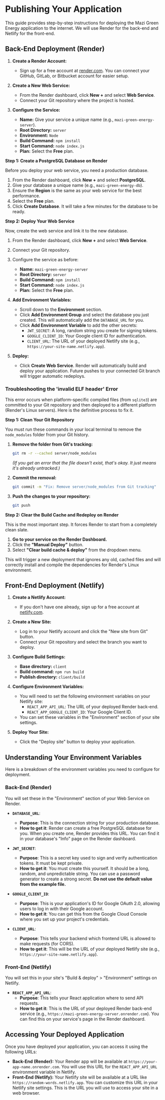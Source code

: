 # Publishing Your Application

This guide provides step-by-step instructions for deploying the Mazi Green Energy application to the internet. We will use Render for the back-end and Netlify for the front-end.

## Back-End Deployment (Render)

1.  **Create a Render Account:**
    *   Sign up for a free account at [render.com](https://render.com/). You can connect your GitHub, GitLab, or Bitbucket account for easier setup.

2.  **Create a New Web Service:**
    *   From the Render dashboard, click **New +** and select **Web Service**.
    *   Connect your Git repository where the project is hosted.

3.  **Configure the Service:**
    *   **Name:** Give your service a unique name (e.g., `mazi-green-energy-server`).
    *   **Root Directory:** `server`
    *   **Environment:** `Node`
    *   **Build Command:** `npm install`
    *   **Start Command:** `node index.js`
    *   **Plan:** Select the **Free** plan.

**Step 1: Create a PostgreSQL Database on Render**

Before you deploy your web service, you need a production database.

1.  From the Render dashboard, click **New +** and select **PostgreSQL**.
2.  Give your database a unique name (e.g., `mazi-green-energy-db`).
3.  Ensure the **Region** is the same as your web service for the best performance.
4.  Select the **Free** plan.
5.  Click **Create Database**. It will take a few minutes for the database to be ready.

**Step 2: Deploy Your Web Service**

Now, create the web service and link it to the new database.

1.  From the Render dashboard, click **New +** and select **Web Service**.
2.  Connect your Git repository.
3.  Configure the service as before:
    *   **Name:** `mazi-green-energy-server`
    *   **Root Directory:** `server`
    *   **Build Command:** `npm install`
    *   **Start Command:** `node index.js`
    *   **Plan:** Select the **Free** plan.

4.  **Add Environment Variables:**
    *   Scroll down to the **Environment** section.
    *   Click **Add Environment Group** and select the database you just created. This will automatically add the `DATABASE_URL` for you.
    *   Click **Add Environment Variable** to add the other secrets:
        *   `JWT_SECRET`: A long, random string you create for signing tokens.
        *   `GOOGLE_CLIENT_ID`: Your Google client ID for authentication.
        *   `CLIENT_URL`: The URL of your deployed Netlify site (e.g., `https://your-site-name.netlify.app`).

5.  **Deploy:**
    *   Click **Create Web Service**. Render will automatically build and deploy your application. Future pushes to your connected Git branch will trigger automatic redeploys.

### Troubleshooting the 'invalid ELF header' Error

This error occurs when platform-specific compiled files (from `sqlite3`) are committed to your Git repository and then deployed to a different platform (Render's Linux servers). Here is the definitive process to fix it.

**Step 1: Clean Your Git Repository**

You must run these commands in your local terminal to remove the `node_modules` folder from your Git history.

1.  **Remove the folder from Git's tracking:**
    ```bash
    git rm -r --cached server/node_modules
    ```
    *(If you get an error that the file doesn't exist, that's okay. It just means it's already untracked.)*

2.  **Commit the removal:**
    ```bash
    git commit -m "Fix: Remove server/node_modules from Git tracking"
    ```

3.  **Push the changes to your repository:**
    ```bash
    git push
    ```

**Step 2: Clear the Build Cache and Redeploy on Render**

This is the most important step. It forces Render to start from a completely clean slate.

1.  **Go to your service on the Render Dashboard.**
2.  Click the **"Manual Deploy"** button.
3.  Select **"Clear build cache & deploy"** from the dropdown menu.

This will trigger a new deployment that ignores any old, cached files and will correctly install and compile the dependencies for Render's Linux environment.

## Front-End Deployment (Netlify)

1.  **Create a Netlify Account:**
    *   If you don't have one already, sign up for a free account at [netlify.com](https://www.netlify.com/).

2.  **Create a New Site:**
    *   Log in to your Netlify account and click the "New site from Git" button.
    *   Connect your Git repository and select the branch you want to deploy.

3.  **Configure Build Settings:**
    *   **Base directory:** `client`
    *   **Build command:** `npm run build`
    *   **Publish directory:** `client/build`

4.  **Configure Environment Variables:**
    *   You will need to set the following environment variables on your Netlify site:
        *   `REACT_APP_API_URL`: The URL of your deployed Render back-end.
        *   `REACT_APP_GOOGLE_CLIENT_ID`: Your Google Client ID.
    *   You can set these variables in the "Environment" section of your site settings.

5.  **Deploy Your Site:**
    *   Click the "Deploy site" button to deploy your application.

## Understanding Your Environment Variables

Here is a breakdown of the environment variables you need to configure for deployment.

### Back-End (Render)

You will set these in the "Environment" section of your Web Service on Render.

*   **`DATABASE_URL`**:
    *   **Purpose**: This is the connection string for your production database.
    *   **How to get it**: Render can create a free PostgreSQL database for you. When you create one, Render provides this URL. You can find it in your database's "Info" page on the Render dashboard.

*   **`JWT_SECRET`**:
    *   **Purpose**: This is a secret key used to sign and verify authentication tokens. It must be kept private.
    *   **How to get it**: You must create this yourself. It should be a long, random, and unpredictable string. You can use a password generator to create a strong secret. **Do not use the default value from the example file.**

*   **`GOOGLE_CLIENT_ID`**:
    *   **Purpose**: This is your application's ID for Google OAuth 2.0, allowing users to log in with their Google account.
    *   **How to get it**: You can get this from the Google Cloud Console where you set up your project's credentials.

*   **`CLIENT_URL`**:
    *   **Purpose**: This tells your backend which frontend URL is allowed to make requests (for CORS).
    *   **How to get it**: This will be the URL of your deployed Netlify site (e.g., `https://your-site-name.netlify.app`).

### Front-End (Netlify)

You will set this in your site's "Build & deploy" > "Environment" settings on Netlify.

*   **`REACT_APP_API_URL`**:
    *   **Purpose**: This tells your React application where to send API requests.
    *   **How to get it**: This is the URL of your deployed Render back-end service (e.g., `https://mazi-green-energy-server.onrender.com`). You can find this on your service's page in the Render dashboard.

## Accessing Your Deployed Application

Once you have deployed your application, you can access it using the following URLs:

*   **Back-End (Render):** Your Render app will be available at `https://your-app-name.onrender.com`. You will use this URL for the `REACT_APP_API_URL` environment variable in Netlify.
*   **Front-End (Netlify):** Your Netlify site will be available at a URL like `https://random-words.netlify.app`. You can customize this URL in your Netlify site settings. This is the URL you will use to access your site in a web browser.
